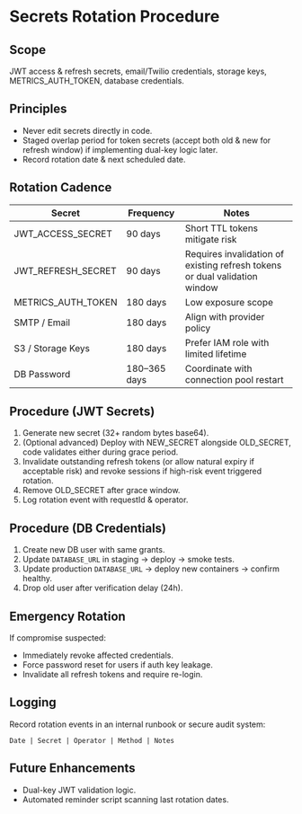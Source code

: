 # Secrets Rotation Procedure

## Scope
JWT access & refresh secrets, email/Twilio credentials, storage keys, METRICS_AUTH_TOKEN, database credentials.

## Principles
- Never edit secrets directly in code.
- Staged overlap period for token secrets (accept both old & new for refresh window) if implementing dual-key logic later.
- Record rotation date & next scheduled date.

## Rotation Cadence
| Secret | Frequency | Notes |
|--------|-----------|-------|
| JWT_ACCESS_SECRET | 90 days | Short TTL tokens mitigate risk |
| JWT_REFRESH_SECRET | 90 days | Requires invalidation of existing refresh tokens or dual validation window |
| METRICS_AUTH_TOKEN | 180 days | Low exposure scope |
| SMTP / Email | 180 days | Align with provider policy |
| S3 / Storage Keys | 180 days | Prefer IAM role with limited lifetime |
| DB Password | 180–365 days | Coordinate with connection pool restart |

## Procedure (JWT Secrets)
1. Generate new secret (32+ random bytes base64).
2. (Optional advanced) Deploy with NEW_SECRET alongside OLD_SECRET, code validates either during grace period.
3. Invalidate outstanding refresh tokens (or allow natural expiry if acceptable risk) and revoke sessions if high-risk event triggered rotation.
4. Remove OLD_SECRET after grace window.
5. Log rotation event with requestId & operator.

## Procedure (DB Credentials)
1. Create new DB user with same grants.
2. Update `DATABASE_URL` in staging -> deploy -> smoke tests.
3. Update production `DATABASE_URL` -> deploy new containers -> confirm healthy.
4. Drop old user after verification delay (24h).

## Emergency Rotation
If compromise suspected:
- Immediately revoke affected credentials.
- Force password reset for users if auth key leakage.
- Invalidate all refresh tokens and require re-login.

## Logging
Record rotation events in an internal runbook or secure audit system:
```
Date | Secret | Operator | Method | Notes
```

## Future Enhancements
- Dual-key JWT validation logic.
- Automated reminder script scanning last rotation dates.
